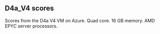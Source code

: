 ## D4a_V4 scores

Scores from the D4a V4 VM on Azure. Quad core. 16 GB memory. AMD EPYC server processors.